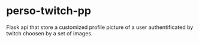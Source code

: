 # perso-twitch-pp
Flask api that store a customized profile picture of a user authentificated by twitch choosen by a set of images.
